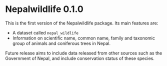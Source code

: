 # Nepalwildlife 0.1.0

This is the first version of the Nepalwildlife package. Its main features are:
  - A dataset called `nepal_wildlife`
  - Information on scientific name, common name, family and taxonomic group of animals and coniferous trees in Nepal.
  
Future release aims to include data released from other sources such as the Government of Nepal, and include conservation status of these species. 

